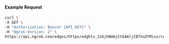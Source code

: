 <!-- Code generated for API Clients. DO NOT EDIT. -->

#### Example Request

```bash
curl \
-X GET \
-H "Authorization: Bearer {API_KEY}" \
-H "Ngrok-Version: 2" \
https://api.ngrok.com/edges/https/edghts_2zGjhNmbjCtkAmljCB7VuZYMisx/routes/edghtsrt_2zGjhKByXgX9i4S1rM7G9zWSutt/traffic_policy
```
